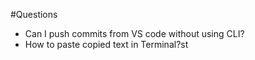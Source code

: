 #Questions

- Can I push commits from VS code without using CLI?
- How to paste copied text in Terminal?st
